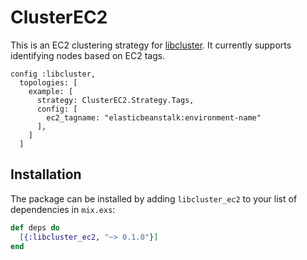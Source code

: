 ClusterEC2
==========

This is an EC2 clustering strategy for  [libcluster](https://hexdocs.pm/libcluster/). It currently supports identifying nodes based on EC2 tags.

```
config :libcluster,
  topologies: [
    example: [
      strategy: ClusterEC2.Strategy.Tags,
      config: [
        ec2_tagname: "elasticbeanstalk:environment-name"
      ],
    ]
  ]
```

## Installation

The package can be installed
by adding `libcluster_ec2` to your list of dependencies in `mix.exs`:

```elixir
def deps do
  [{:libcluster_ec2, "~> 0.1.0"}]
end
```
